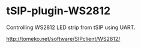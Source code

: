 # tSIP-plugin-WS2812

Controlling WS2812 LED strip from tSIP using UART.

http://tomeko.net/software/SIPclient/WS2812/
